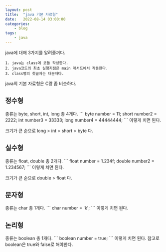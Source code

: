 ```yaml
---
layout: post
title:	"java 기본 자료형"
date:	2022-08-14 03:00:00
categories:
    - blog
tags:
    - java
---
```

java에 대해 3가지를 알려줄꺼다.
```
1. java는 class에 코들 작성한다.
2. java코드의 최초 실행지점은 main 매서드에서 작동한다.
3. class명의 첫글자는 대문자다.
```
java의 기본 자료형은 C랑 좀 비슷하다.

<h2>정수형</h2>
종류는 byte, short, int, long 총 4개다.
```
byte number = 11;
short number2 = 2222;
int number3 = 33333;
long number4 = 44444444;
```
이렇게 치면 된다.  

크기가 큰 순으로 long > int > short > byte 다.

<h2>실수형</h2>
종류는 float, double 총 2개다.
```
float number = 1.234f;
double number2 = 1.234567;
```
이렇게 치면 된다.  

크기가 큰 순으로 double > float 다.

<h2>문자형</h2>
종류는 char 총 1개다.
```
char number = 'k';
```
이렇게 치면 된다.
<h2>논리형</h2>
종류는 boolean 총 1개다.
```
boolean number = true;
```
이렇게 치면 된다.  
참고로 boolean은 true와 false로 해야한다.